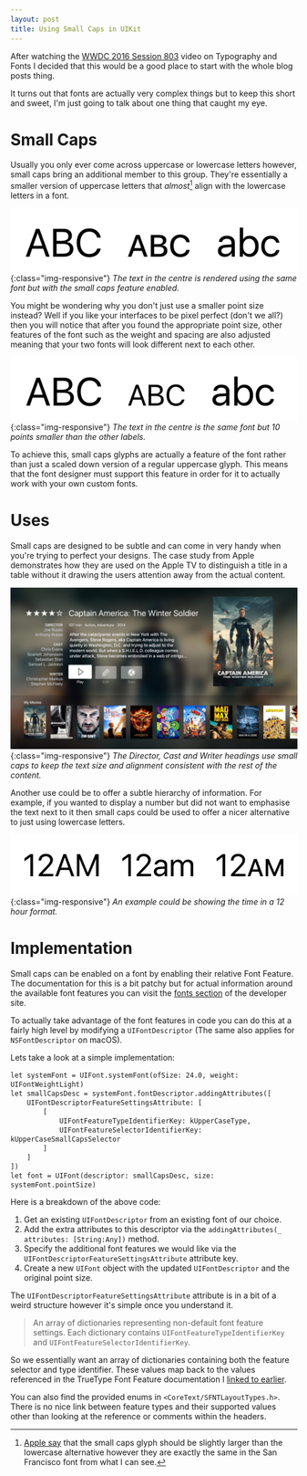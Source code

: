 ```yaml
---
layout: post
title: Using Small Caps in UIKit
---
```


After watching the [WWDC 2016 Session 803][1] video on Typography and Fonts I decided that this would be a good place to start with the whole blog posts thing.

It turns out that fonts are actually very complex things but to keep this short and sweet, I'm just going to talk about one thing that caught my eye.

# Small Caps

Usually you only ever come across uppercase or lowercase letters however, small caps bring an additional member to this group. They're essentially a smaller version of uppercase letters that _almost_[^1] align with the lowercase letters in a font.

![A comparison of each glyph type](/public/images/fonts/abc.png){:class="img-responsive"}
_The text in the centre is rendered using the same font but with the small caps feature enabled._

You might be wondering why you don't just use a smaller point size instead? Well if you like your interfaces to be pixel perfect (don't we all?) then you will notice that after you found the appropriate point size, other features of the font such as the weight and spacing are also adjusted meaning that your two fonts will look different next to each other.

![Why should you use small caps you ask?](/public/images/fonts/abc-bad.png){:class="img-responsive"}
_The text in the centre is the same font but 10 points smaller than the other labels._

To achieve this, small caps glyphs are actually a feature of the font rather than just a scaled down version of a regular uppercase glyph. This means that the font designer must support this feature in order for it to actually work with your own custom fonts.

# Uses

Small caps are designed to be subtle and can come in very handy when you're trying to perfect your designs. The case study from Apple demonstrates how they are used on the Apple TV to distinguish a title in a table without it drawing the users attention away from the actual content.

![An example used within the Apple TV](/public/images/fonts/appletv.jpg){:class="img-responsive"}
_The Director, Cast and Writer headings use small caps to keep the text size and alignment consistent with the rest of the content._

Another use could be to offer a subtle hierarchy of information. For example, if you wanted to display a number but did not want to emphasise the text next to it then small caps could be used to offer a nicer alternative to just using lowercase letters.

![image-title-here](/public/images/fonts/12am.png){:class="img-responsive"}
_An example could be showing the time in a 12 hour format._

# Implementation

Small caps can be enabled on a font by enabling their relative Font Feature. The documentation for this is a bit patchy but for actual information around the available font features you can visit the [fonts section][2] of the developer site.

To actually take advantage of the font features in code you can do this at a fairly high level by modifying a `UIFontDescriptor` (The same also applies for `NSFontDescriptor` on macOS).



Lets take a look at a simple implementation:

    let systemFont = UIFont.systemFont(ofSize: 24.0, weight: UIFontWeightLight)
    let smallCapsDesc = systemFont.fontDescriptor.addingAttributes([
        UIFontDescriptorFeatureSettingsAttribute: [
            [
                UIFontFeatureTypeIdentifierKey: kUpperCaseType,
                UIFontFeatureSelectorIdentifierKey: kUpperCaseSmallCapsSelector
            ]
        ]
    ])
    let font = UIFont(descriptor: smallCapsDesc, size: systemFont.pointSize)

Here is a breakdown of the above code:

1. Get an existing `UIFontDescriptor` from an existing font of our choice.
2. Add the extra attributes to this descriptor via the `addingAttributes(_ attributes: [String:Any])` method.
3. Specify the additional font features we would like via the `UIFontDescriptorFeatureSettingsAttribute` attribute key.
4. Create a new `UIFont` object with the updated `UIFontDescriptor` and the original point size.

The `UIFontDescriptorFeatureSettingsAttribute` attribute is in a bit of a weird structure however it's simple once you understand it.

> An array of dictionaries representing non-default font feature settings. Each dictionary contains `UIFontFeatureTypeIdentifierKey` and `UIFontFeatureSelectorIdentifierKey`.

So we essentially want an array of dictionaries containing both the feature selector and type identifier. These values map back to the values referenced in the TrueType Font Feature documentation I [linked to earlier][2].  

You can also find the provided enums in `<CoreText/SFNTLayoutTypes.h>`. There is no nice link between feature types and their supported values other than looking at the reference or comments within the headers.

[^1]: [Apple say][3] that the small caps glyph should be slightly larger than the lowercase alternative however they are exactly the same in the San Francisco font from what I can see.

[1]: https://developer.apple.com/videos/play/wwdc2016/803/
[2]: https://developer.apple.com/fonts/TrueType-Reference-Manual/RM09/AppendixF.html
[3]: https://developer.apple.com/videos/play/wwdc2016-803/?time=1327
